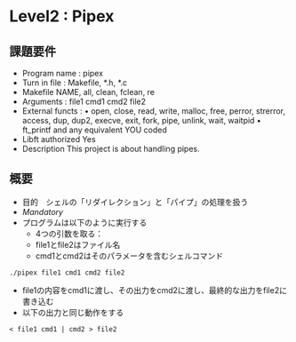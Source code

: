 # Level2 : Pipex

## 課題要件
- Program name : pipex
- Turn in file : Makefile, *.h, *.c
- Makefile NAME, all, clean, fclean, re
- Arguments : file1 cmd1 cmd2 file2
- External functs : • open, close, read, write,
malloc, free, perror,
strerror, access, dup, dup2,
execve, exit, fork, pipe,
unlink, wait, waitpid
• ft_printf and any equivalent
YOU coded
- Libft authorized Yes
- Description This project is about handling pipes.

## 概要
- 目的　シェルの「リダイレクション」と「パイプ」の処理を扱う
- *Mandatory*
- プログラムは以下のように実行する
	- 4つの引数を取る：
	- file1とfile2はファイル名
	- cmd1とcmd2はそのパラメータを含むシェルコマンド
```shell
./pipex file1 cmd1 cmd2 file2
```
- file1の内容をcmd1に渡し、その出力をcmd2に渡し、最終的な出力をfile2に書き込む
- 以下の出力と同じ動作をする
```shell
< file1 cmd1 | cmd2 > file2
```




